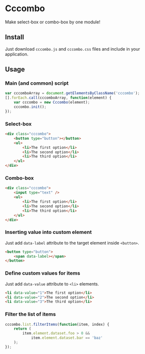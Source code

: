 # Cccombo

Make select-box or combo-box by one module!

## Install

Just download `cccombo.js` and `cccombo.css` files
and include in your application.

## Usage

### Main (and common) script

```javascript
var cccomboArray = document.getElementsByClassName('cccombo');
[].forEach.call(cccomboArray, function(element) {
	var cccombo = new Cccombo(element);
	cccombo.init();
});
```

### Select-box

```html
<div class="cccombo">
	<button type="button"></button>
	<ul>
		<li>The first option</li>
		<li>The second option</li>
		<li>The third option</li>
	</ul>
</div>
```

### Combo-box

```html
<div class="cccombo">
	<input type="text" />
	<ul>
		<li>The first option</li>
		<li>The second option</li>
		<li>The third option</li>
	</ul>
</div>
```

### Inserting value into custom element

Just add `data-label` attribute to the target element inside `<button>`.

```html
<button type="button">
	<span data-label></span>
</button>
```

### Define custom values for items

Just add `data-value` attribute to `<li>` elements.

```html
<li data-value="1">The first option</li>
<li data-value="2">The second option</li>
<li data-value="3">The third option</li>
```

### Filter the list of items

```javascript
cccombo.list.filterItems(function(item, index) {
	return (
		item.element.dataset.foo > 0 &&
			item.element.dataset.bar == 'baz'
	);
});
```

